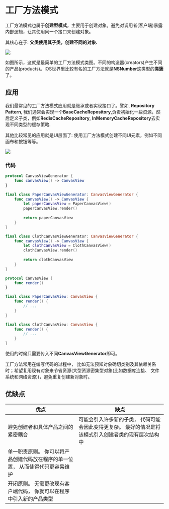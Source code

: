 # 工厂方法模式

工厂方法模式也属于**创建型模式**，主要用于创建对象。避免对调用者(客户端)暴露内部逻辑，让其使用同一个接口来创建对象。

其核心在于: **父类使用其子类，创建不同的对象.**

![](https://res.cloudinary.com/dwpjzbyux/image/upload/v1674610623/SystemDesign/Design%20pattern/Factory%20method/Screenshot_2023-01-25_at_14.36.46_ndgfcx.png)

如图所示，这就是最简单的工厂方法模式类图。不同的构造器(creators)产生不同的产品(products)。iOS世界里比较有名的工厂方法就是**NSNumber**这类型的**类簇**了。

## 应用
我们最常见的工厂方法模式应用就是继承或者实现接口了。譬如, **Repository Pattern**, 我们通常会实现一个**BaseCacheRepository**,负责初始化一些资源，然后定义子类，例如**RedisCacheRepository**, **InMemoryCacheRepository**去实现不同类型的缓存策略.

其他比较常见的应用就是UI层面了: 使用工厂方法模式创建不同UI元素，例如不同画布和按钮等等。

![](https://res.cloudinary.com/dwpjzbyux/image/upload/v1674612029/SystemDesign/Design%20pattern/Factory%20method/Screenshot_2023-01-25_at_15.00.24_autvo4.png)

### 代码

```swift
protocol CanvasViewGenerator {
    func canvasView() -> CanvasView
}

final class PaperCanvasViewGenerator: CanvasViewGenerator {
    func canvasView() -> CanvasView {
        let paperCanvasView = PaperCanvasView()
        paperCanvasView.render()
        
        return paperCanvasView
    }
}

final class ClothCanvasViewGenerator: CanvasViewGenerator {
    func canvasView() -> CanvasView {
        let clothCanvasView = ClothCanvasView()
        clothCanvasView.render()
        
        return clothCanvasView
    }
}

protocol CanvasView {
    func render()
}

final class PaperCanvasView: CanvasView {
    func render() {
        // ...
    }
}

final class ClothCanvasView: CanvasView {
    func render() {
        // ...
    }
}
```

使用的时候只需要传入不同**CanvasViewGenerator**即可。

工厂方法常用在编写代码的过程中， 比如无法预知对象确切类别及其依赖关系时；希望复用现有对象来节省资源(大型资源密集型对象(比如数据库连接、 文件系统和网络资源))，避免重复创建新对象时。

## 优缺点

|  优点   | 缺点  |
|  ----  | ----  |
| 避免创建者和具体产品之间的紧密耦合  | 可能会引入许多新的子类， 代码可能会因此变得更复杂。 最好的情况是将该模式引入创建者类的现有层次结构中|
| 单一职责原则。 你可以将产品创建代码放在程序的单一位置， 从而使得代码更容易维护  |  |
| 开闭原则。 无需更改现有客户端代码， 你就可以在程序中引入新的产品类型  | |








